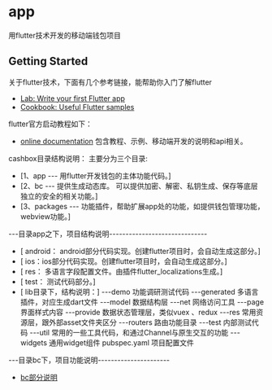# app
用flutter技术开发的移动端钱包项目

## Getting Started
关于flutter技术，下面有几个参考链接，能帮助你入门了解flutter
- [Lab: Write your first Flutter app](https://flutter.dev/docs/get-started/codelab)
- [Cookbook: Useful Flutter samples](https://flutter.dev/docs/cookbook)

flutter官方启动教程如下：

- [online documentation](https://flutter.dev/docs) 包含教程、示例、移动端开发的说明和api相关。


cashbox目录结构说明：
 主要分为三个目录:
- [1、app --- 用flutter开发钱包的主体功能代码。]
- [2、bc --- 提供生成动态库。 可以提供加密、解密、私钥生成、保存等底层独立的安全的相关功能。]
- [3、packages --- 功能插件，帮助扩展app处的功能，如提供钱包管理功能，webview功能。]

---目录app之下，项目结构说明------------------------------
- [ android： android部分代码实现。创建flutter项目时，会自动生成这部分。]
- [ ios：ios部分代码实现。创建flutter项目时，会自动生成这部分。]
- [ res： 多语言字段配置文件。由插件flutter_localizations生成。]
- [ test： 测试代码部分。]
- [ lib目录下，结构说明：]
        ---demo        功能调研测试代码
        ---generated   多语言插件，对应生成dart文件
        ---model       数据结构层
        ---net         网络访问工具
        ---page        界面样式内容
        ---provide     数据状态管理层，类似vuex 、redux
        ---res         常用资源层，跟外部asset文件夹区分
        ---routers     路由功能目录
        ---test        内部测试代码
        ---util        常用的一些工具代码，和通过Channel与原生交互的功能
        ---widgets     通用widget组件
        pubspec.yaml   项目配置文件

---目录bc下，项目功能说明----------------------
- [bc部分说明](https://github.com/scryinfo/cashbox/blob/master/bc/README.md)